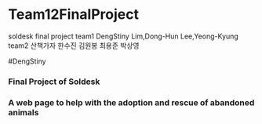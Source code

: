 # Team12FinalProject
soldesk final project 
team1 DengStiny Lim,Dong-Hun Lee,Yeong-Kyung 
team2 산책가자 한수진 김원봉 최용준 박상영 


#DengStiny
### Final Project of Soldesk
### A web page to help with the adoption and rescue of abandoned animals

